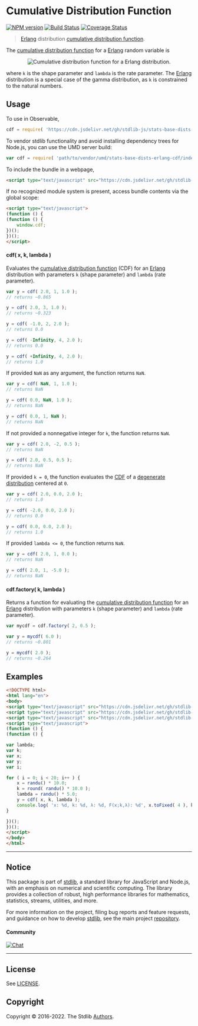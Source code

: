 <!--

@license Apache-2.0

Copyright (c) 2018 The Stdlib Authors.

Licensed under the Apache License, Version 2.0 (the "License");
you may not use this file except in compliance with the License.
You may obtain a copy of the License at

   http://www.apache.org/licenses/LICENSE-2.0

Unless required by applicable law or agreed to in writing, software
distributed under the License is distributed on an "AS IS" BASIS,
WITHOUT WARRANTIES OR CONDITIONS OF ANY KIND, either express or implied.
See the License for the specific language governing permissions and
limitations under the License.

-->

# Cumulative Distribution Function

[![NPM version][npm-image]][npm-url] [![Build Status][test-image]][test-url] [![Coverage Status][coverage-image]][coverage-url] <!-- [![dependencies][dependencies-image]][dependencies-url] -->

> [Erlang][erlang-distribution] distribution [cumulative distribution function][cdf].

<section class="intro">

The [cumulative distribution function][cdf] for a [Erlang][erlang-distribution] random variable is

<!-- <equation class="equation" label="eq:erlang_cdf" align="center" raw="F(x; k,\lambda) = 1 - \sum_{n=0}^{k-1}\frac{1}{n!}e^{-\lambda x}(\lambda x)^n" alt="Cumulative distribution function for a Erlang distribution."> -->

<div class="equation" align="center" data-raw-text="F(x; k,\lambda) = 1 - \sum_{n=0}^{k-1}\frac{1}{n!}e^{-\lambda x}(\lambda x)^n" data-equation="eq:erlang_cdf">
    <img src="https://cdn.jsdelivr.net/gh/stdlib-js/stdlib@51534079fef45e990850102147e8945fb023d1d0/lib/node_modules/@stdlib/stats/base/dists/erlang/cdf/docs/img/equation_erlang_cdf.svg" alt="Cumulative distribution function for a Erlang distribution.">
    <br>
</div>

<!-- </equation> -->

where `k` is the shape parameter and `lambda` is the rate parameter. The [Erlang][erlang-distribution] distribution is a special case of the gamma distribution, as `k` is constrained to the natural numbers.

</section>

<!-- /.intro -->



<section class="usage">

## Usage

To use in Observable,

```javascript
cdf = require( 'https://cdn.jsdelivr.net/gh/stdlib-js/stats-base-dists-erlang-cdf@umd/browser.js' )
```

To vendor stdlib functionality and avoid installing dependency trees for Node.js, you can use the UMD server build:

```javascript
var cdf = require( 'path/to/vendor/umd/stats-base-dists-erlang-cdf/index.js' )
```

To include the bundle in a webpage,

```html
<script type="text/javascript" src="https://cdn.jsdelivr.net/gh/stdlib-js/stats-base-dists-erlang-cdf@umd/browser.js"></script>
```

If no recognized module system is present, access bundle contents via the global scope:

```html
<script type="text/javascript">
(function () {
(function () {
    window.cdf;
})();
})();
</script>
```

#### cdf( x, k, lambda )

Evaluates the [cumulative distribution function][cdf] (CDF) for an [Erlang][erlang-distribution] distribution with parameters `k` (shape parameter) and `lambda` (rate parameter).

```javascript
var y = cdf( 2.0, 1, 1.0 );
// returns ~0.865

y = cdf( 2.0, 3, 1.0 );
// returns ~0.323

y = cdf( -1.0, 2, 2.0 );
// returns 0.0

y = cdf( -Infinity, 4, 2.0 );
// returns 0.0

y = cdf( +Infinity, 4, 2.0 );
// returns 1.0
```

If provided `NaN` as any argument, the function returns `NaN`.

```javascript
var y = cdf( NaN, 1, 1.0 );
// returns NaN

y = cdf( 0.0, NaN, 1.0 );
// returns NaN

y = cdf( 0.0, 1, NaN );
// returns NaN
```

If not provided a nonnegative integer for `k`, the function returns `NaN`.

```javascript
var y = cdf( 2.0, -2, 0.5 );
// returns NaN

y = cdf( 2.0, 0.5, 0.5 );
// returns NaN
```

If provided `k = 0`, the function evaluates the [CDF][cdf] of a [degenerate distribution][degenerate-distribution] centered at `0`.

```javascript
var y = cdf( 2.0, 0.0, 2.0 );
// returns 1.0

y = cdf( -2.0, 0.0, 2.0 );
// returns 0.0

y = cdf( 0.0, 0.0, 2.0 );
// returns 1.0
```

If provided `lambda <= 0`, the function returns `NaN`.

```javascript
var y = cdf( 2.0, 1, 0.0 );
// returns NaN

y = cdf( 2.0, 1, -5.0 );
// returns NaN
```

#### cdf.factory( k, lambda )

Returns a function for evaluating the [cumulative distribution function][cdf] for an [Erlang][erlang-distribution] distribution with parameters `k` (shape parameter) and `lambda` (rate parameter).

```javascript
var mycdf = cdf.factory( 2, 0.5 );

var y = mycdf( 6.0 );
// returns ~0.801

y = mycdf( 2.0 );
// returns ~0.264
```

</section>

<!-- /.usage -->

<section class="examples">

## Examples

<!-- eslint no-undef: "error" -->

```html
<!DOCTYPE html>
<html lang="en">
<body>
<script type="text/javascript" src="https://cdn.jsdelivr.net/gh/stdlib-js/random-base-randu@umd/browser.js"></script>
<script type="text/javascript" src="https://cdn.jsdelivr.net/gh/stdlib-js/math-base-special-round@umd/browser.js"></script>
<script type="text/javascript" src="https://cdn.jsdelivr.net/gh/stdlib-js/stats-base-dists-erlang-cdf@umd/browser.js"></script>
<script type="text/javascript">
(function () {
(function () {

var lambda;
var k;
var x;
var y;
var i;

for ( i = 0; i < 20; i++ ) {
    x = randu() * 10.0;
    k = round( randu() * 10.0 );
    lambda = randu() * 5.0;
    y = cdf( x, k, lambda );
    console.log( 'x: %d, k: %d, λ: %d, F(x;k,λ): %d', x.toFixed( 4 ), k, lambda.toFixed( 4 ), y.toFixed( 4 ) );
}

})();
})();
</script>
</body>
</html>
```

</section>

<!-- /.examples -->

<!-- Section for related `stdlib` packages. Do not manually edit this section, as it is automatically populated. -->

<section class="related">

</section>

<!-- /.related -->

<!-- Section for all links. Make sure to keep an empty line after the `section` element and another before the `/section` close. -->


<section class="main-repo" >

* * *

## Notice

This package is part of [stdlib][stdlib], a standard library for JavaScript and Node.js, with an emphasis on numerical and scientific computing. The library provides a collection of robust, high performance libraries for mathematics, statistics, streams, utilities, and more.

For more information on the project, filing bug reports and feature requests, and guidance on how to develop [stdlib][stdlib], see the main project [repository][stdlib].

#### Community

[![Chat][chat-image]][chat-url]

---

## License

See [LICENSE][stdlib-license].


## Copyright

Copyright &copy; 2016-2022. The Stdlib [Authors][stdlib-authors].

</section>

<!-- /.stdlib -->

<!-- Section for all links. Make sure to keep an empty line after the `section` element and another before the `/section` close. -->

<section class="links">

[npm-image]: http://img.shields.io/npm/v/@stdlib/stats-base-dists-erlang-cdf.svg
[npm-url]: https://npmjs.org/package/@stdlib/stats-base-dists-erlang-cdf

[test-image]: https://github.com/stdlib-js/stats-base-dists-erlang-cdf/actions/workflows/test.yml/badge.svg?branch=v0.0.7
[test-url]: https://github.com/stdlib-js/stats-base-dists-erlang-cdf/actions/workflows/test.yml?query=branch:v0.0.7

[coverage-image]: https://img.shields.io/codecov/c/github/stdlib-js/stats-base-dists-erlang-cdf/main.svg
[coverage-url]: https://codecov.io/github/stdlib-js/stats-base-dists-erlang-cdf?branch=main

<!--

[dependencies-image]: https://img.shields.io/david/stdlib-js/stats-base-dists-erlang-cdf.svg
[dependencies-url]: https://david-dm.org/stdlib-js/stats-base-dists-erlang-cdf/main

-->

[chat-image]: https://img.shields.io/gitter/room/stdlib-js/stdlib.svg
[chat-url]: https://gitter.im/stdlib-js/stdlib/

[stdlib]: https://github.com/stdlib-js/stdlib

[stdlib-authors]: https://github.com/stdlib-js/stdlib/graphs/contributors

[umd]: https://github.com/umdjs/umd
[es-module]: https://developer.mozilla.org/en-US/docs/Web/JavaScript/Guide/Modules

[deno-url]: https://github.com/stdlib-js/stats-base-dists-erlang-cdf/tree/deno
[umd-url]: https://github.com/stdlib-js/stats-base-dists-erlang-cdf/tree/umd
[esm-url]: https://github.com/stdlib-js/stats-base-dists-erlang-cdf/tree/esm
[branches-url]: https://github.com/stdlib-js/stats-base-dists-erlang-cdf/blob/main/branches.md

[stdlib-license]: https://raw.githubusercontent.com/stdlib-js/stats-base-dists-erlang-cdf/main/LICENSE

[cdf]: https://en.wikipedia.org/wiki/Cumulative_distribution_function

[degenerate-distribution]: https://en.wikipedia.org/wiki/Degenerate_distribution

[erlang-distribution]: https://en.wikipedia.org/wiki/Erlang_distribution

</section>

<!-- /.links -->
